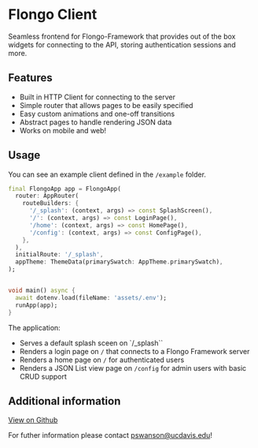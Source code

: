 # Flongo Client

Seamless frontend for Flongo-Framework that provides out of the box widgets for connecting to the API, storing authentication sessions and more.

## Features

- Built in HTTP Client for connecting to the server
- Simple router that allows pages to be easily specified
- Easy custom animations and one-off transitions
- Abstract pages to handle rendering JSON data
- Works on mobile and web!

## Usage

You can see an example client defined in the  `/example` folder.

```dart
final FlongoApp app = FlongoApp(
  router: AppRouter(
    routeBuilders: {
      '/_splash': (context, args) => const SplashScreen(),
      '/': (context, args) => const LoginPage(),
      '/home': (context, args) => const HomePage(),
      '/config': (context, args) => const ConfigPage(),
    },
  ),
  initialRoute: '/_splash',
  appTheme: ThemeData(primarySwatch: AppTheme.primarySwatch),
);


void main() async {
  await dotenv.load(fileName: 'assets/.env');
  runApp(app);
}
```

The application:

- Serves a default splash sceen on `/_splash``
- Renders a login page on `/` that connects to a Flongo Framework server
- Renders a home page on `/` for authenticated users
- Renders a JSON List view page on `/config` for admin users with basic CRUD support

## Additional information

[View on Github](https://github.com/Topazoo/Flongo-Client)

For futher information please contact pswanson@ucdavis.edu!

